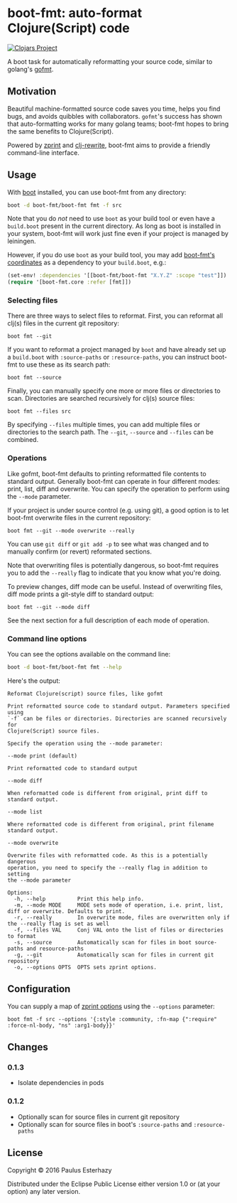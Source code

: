 # boot-fmt: auto-format Clojure(Script) code

[![Clojars Project](https://img.shields.io/clojars/v/boot-fmt.svg)](https://clojars.org/boot-fmt)

A boot task for automatically reformatting your source code, similar to golang's
[gofmt](https://golang.org/cmd/gofmt/).

## Motivation

Beautiful machine-formatted source code saves you time, helps you find bugs,
and avoids quibbles with collaborators. `gofmt`'s success has shown that
auto-formatting works for many golang teams; boot-fmt hopes to bring the same benefits
to Clojure(Script).

Powered by [zprint](https://github.com/kkinnear/zprint) and [clj-rewrite](https://github.com/xsc/rewrite-clj),
boot-fmt aims to provide a friendly command-line interface.

## Usage

With [boot](https://github.com/boot-clj/boot) installed, you can use boot-fmt from any directory:

```bash
boot -d boot-fmt/boot-fmt fmt -f src
```

Note that you do *not* need to use `boot` as your build tool or even have a
`build.boot` present in the current directory. As long as boot is installed in
your system, boot-fmt will work just fine even if your project is managed by
leiningen.

However, if you do use `boot` as your build tool, you may add
[boot-fmt's coordinates](https://clojars.org/boot-fmt) as a dependency to your
`build.boot`, e.g.:

```clojure
(set-env! :dependencies '[[boot-fmt/boot-fmt "X.Y.Z" :scope "test"]])
(require '[boot-fmt.core :refer [fmt]])
```

### Selecting files

There are three ways to select files to reformat. First, you can reformat all
clj(s) files in the current git repository:

```
boot fmt --git
```

If you want to reformat a project managed by `boot` and have already set up a
`build.boot` with `:source-paths` or `:resource-paths`, you can instruct
boot-fmt to use these as its search path:

```
boot fmt --source
```

Finally, you can manually specify one more or more files or directories to scan.
Directories are searched recursively for clj(s) source files:

```
boot fmt --files src
```

By specifying `--files` multiple times, you can add multiple files or
directories to the search path. The `--git`, `--source` and `--files` can be
combined.

### Operations

Like gofmt, boot-fmt defaults to printing reformatted file contents to standard
output. Generally boot-fmt can operate in four different modes: print, list,
diff and overwrite. You can specify the operation to perform using the `--mode`
parameter.

If your project is under source control (e.g. using git), a good option is to
let boot-fmt overwrite files in the current repository:

```
boot fmt --git --mode overwrite --really
```

You can use `git diff` or `git add -p` to see what was changed and to manually
confirm (or revert) reformated sections.

Note that overwriting files is potentially dangerous, so boot-fmt requires you
to add the `--really` flag to indicate that you know what you're doing.

To preview changes, diff mode can be useful. Instead of overwriting files, diff
mode prints a git-style diff to standard output:

```
boot fmt --git --mode diff
```

See the next section for a full description of each mode of operation.

### Command line options

You can see the options available on the command line:

```bash
boot -d boot-fmt/boot-fmt fmt --help
```

Here's the output:

<!-- begin help -->

```
Reformat Clojure(script) source files, like gofmt

Print reformatted source code to standard output. Parameters specified using
`-f` can be files or directories. Directories are scanned recursively for
Clojure(Script) source files.

Specify the operation using the --mode parameter:

--mode print (default)

Print reformatted code to standard output

--mode diff

When reformatted code is different from original, print diff to standard output.

--mode list

Where reformatted code is different from original, print filename standard output.

--mode overwrite

Overwrite files with reformatted code. As this is a potentially dangerous
operation, you need to specify the --really flag in addition to setting
the --mode parameter

Options:
  -h, --help          Print this help info.
  -m, --mode MODE     MODE sets mode of operation, i.e. print, list, diff or overwrite. Defaults to print.
  -r, --really        In overwrite mode, files are overwritten only if the --really flag is set as well
  -f, --files VAL     Conj VAL onto the list of files or directories to format
  -s, --source        Automatically scan for files in boot source-paths and resource-paths
  -g, --git           Automatically scan for files in current git repository
  -o, --options OPTS  OPTS sets zprint options.

```
<!-- end help -->

## Configuration

You can supply a map of [zprint options](https://github.com/kkinnear/zprint#overview)
using the `--options` parameter:

```
boot fmt -f src --options '{:style :community, :fn-map {":require" :force-nl-body, "ns" :arg1-body}}'
```

## Changes

### 0.1.3

- Isolate dependencies in pods

### 0.1.2

- Optionally scan for source files in current git repository
- Optionally scan for source files in boot's `:source-paths` and `:resource-paths`

## License

Copyright © 2016 Paulus Esterhazy

Distributed under the Eclipse Public License either version 1.0 or (at your option) any later version.
